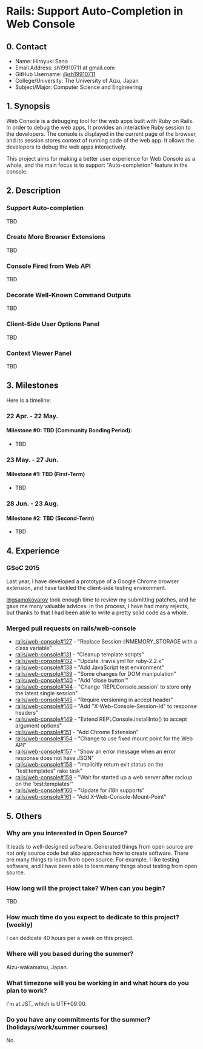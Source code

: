 # Rails: Support Auto-Completion in Web Console

## 0. Contact

- Name: Hiroyuki Sano
- Email Address: sh19910711 at gmail.com
- GitHub Username: [@sh19910711](https://github.com/sh19910711)
- College/University: The University of Aizu, Japan
- Subject/Major: Computer Science and Engineering

## 1. Synopsis

Web Console is a debugging tool for the web apps built with Ruby on Rails. In order
to debug the web apps, It provides an interactive Ruby session to the developers.
The console is displayed in the current page of the browser, and its session stores
context of running code of the web app. It allows the developers to debug the web
apps interactively.

This project aims for making a better user experience for Web Console as a whole,
and the main focus is to support "Auto-completion" feature in the console.

## 2. Description

### Support Auto-completion

TBD

### Create More Browser Extensions

TBD

### Console Fired from Web API

TBD

### Decorate Well-Known Command Outputs

TBD

### Client-Side User Options Panel

TBD

### Context Viewer Panel

TBD

## 3. Milestones

Here is a timeline:

### 22 Apr. - 22 May.

#### Milestone #0: TBD (Community Bonding Period):

* TBD

### 23 May. - 27 Jun.

#### Milestone #1: TBD (First-Term)

* TBD

### 28 Jun. - 23 Aug.

#### Milestone #2: TBD (Second-Term)

* TBD

## 4. Experience

### GSoC 2015

Last year, I have developed a prototype of a Google Chrome browser extension, and
have tackled the client-side testing environment.

[@gsamokovarov](https://github.com/gsamokovarov) took enough time to review my submitting patches, and he gave me many
valuable advices. In the process, I have had many rejects, but thanks to that
I had been able to write a pretty solid code as a whole.

### Merged pull requests on rails/web-console

* [rails/web-console#127](https://github.com/rails/web-console/pulls/127) - "Replace Session::INMEMORY_STORAGE with a class variable"
* [rails/web-console#131](https://github.com/rails/web-console/pulls/131) - "Cleanup template scripts"
* [rails/web-console#132](https://github.com/rails/web-console/pulls/132) - "Update .travis.yml for ruby-2.2.x"
* [rails/web-console#138](https://github.com/rails/web-console/pulls/138) - "Add JavaScript test environment"
* [rails/web-console#139](https://github.com/rails/web-console/pulls/139) - "Some changes for DOM manipulation"
* [rails/web-console#140](https://github.com/rails/web-console/pulls/140) - "Add 'close button'"
* [rails/web-console#144](https://github.com/rails/web-console/pulls/144) - "Change 'REPLConsole.session' to store only the latest single session"
* [rails/web-console#145](https://github.com/rails/web-console/pulls/145) - "Require versioning in accept header"
* [rails/web-console#146](https://github.com/rails/web-console/pulls/146) - "Add "X-Web-Console-Session-Id" to response headers"
* [rails/web-console#149](https://github.com/rails/web-console/pulls/149) - "Extend REPLConsole.installInto() to accept argument options"
* [rails/web-console#151](https://github.com/rails/web-console/pulls/151) - "Add Chrome Extension"
* [rails/web-console#154](https://github.com/rails/web-console/pulls/154) - "Change to use fixed mount point for the Web API"
* [rails/web-console#157](https://github.com/rails/web-console/pulls/157) - "Show an error message when an error response does not have JSON"
* [rails/web-console#158](https://github.com/rails/web-console/pulls/158) - "Implicitly return exit status on the "test:templates" rake task"
* [rails/web-console#159](https://github.com/rails/web-console/pulls/159) - "Wait for started up a web server after rackup on the 'test:templates'"
* [rails/web-console#160](https://github.com/rails/web-console/pulls/160) - "Update for i18n supports"
* [rails/web-console#161](https://github.com/rails/web-console/pulls/161) - "Add X-Web-Console-Mount-Point"

## 5. Others

### Why are you interested in Open Source?

It leads to well-designed software. Generated things from open source are not only
source code but also approaches how to create software. There are many things to
learn from open source. For example, I like testing software, and I have been able
to learn many things about testing from open source.

### How long will the project take? When can you begin?

TBD

### How much time do you expect to dedicate to this project? (weekly)

I can dedicate 40 hours per a week on this project.

### Where will you based during the summer?

Aizu-wakamatsu, Japan.

### What timezone will you be working in and what hours do you plan to work?

I'm at JST, which is UTF+09:00.

### Do you have any commitments for the summer? (holidays/work/summer courses)

No.
